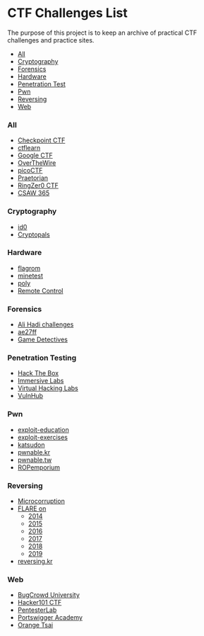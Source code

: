 # CTF Challenges List
The purpose of this project is to keep an archive of practical CTF challenges and practice sites.

* [All](#all)
* [Cryptography](#crypto)
* [Forensics](#for)
* [Hardware](#hard)
* [Penetration Test](#pentest)
* [Pwn](#pwn)
* [Reversing](#rev)
* [Web](#web)

<h3 id="all">All</h3>

* [Checkpoint CTF](https://csa.checkpoint.com)
* [ctflearn](https://ctflearn.com)
* [Google CTF](https://capturetheflag.withgoogle.com/)
* [OverTheWire](https://overthewire.org)
* [picoCTF](https://picoctf.com)
* [Praetorian](https://praetorian.com/challenges)
* [RingZer0 CTF](https://ringzer0ctf.com)
* [CSAW 365](https://365.csaw.io)

<h3 id="crypto">Cryptography</h3>

* [id0](https://id0-rsa.pub)
* [Cryptopals](https://cryptopals.com)

<h3 id="hard">Hardware</h3>

* [flagrom](https://capturetheflag.withgoogle.com/#challenges/hardware-flagrom)
* [minetest](https://capturetheflag.withgoogle.com/#challenges/hardware-minetest)
* [poly](https://capturetheflag.withgoogle.com/#challenges/hardware-poly)
* [Remote Control](https://capturetheflag.withgoogle.com/#challenges/hardware-remotecontrol)

<h3 id="for">Forensics</h3>

* [Ali Hadi challenges](https://www.ashemery.com/dfir.html)
* [ae27ff](http://ae27ff.meme.tips/about.php)
* [Game Detectives](https://gamedetectives.net/academy/)

<h3 id="pentest">Penetration Testing</h3>

* [Hack The Box](https://hackthebox.eu)
* [Immersive Labs](https://immersivelabs.com)
* [Virtual Hacking Labs](https://virtualhackinglabs.com)
* [VulnHub](https://vulnhub.com)

<h3 id="pwn">Pwn</h3>

* [exploit-education](https://exploit.education)
* [exploit-exercises](https://exploit-exercises.lains.space)
* [katsudon](https://ctf.katsudon.org/ctf4u)
* [pwnable.kr](https://pwnable.kr)
* [pwnable.tw](https://pwnable.tw)
* [ROPemporium](https://ropemporium.com)

<h3 id="rev">Reversing</h3>

* [Microcorruption](https://microcorruption.com)
* [FLARE on](http://flare-on.com)
	* [2014](http://flare-on.com/files/2014_FLAREOn_Challenges.zip)
	* [2015](http://flare-on.com/files/2015_FLAREOn_Challenges.zip)
	* [2016](http://flare-on.com/files/Flare-On3_Challenges.zip)
	* [2017](http://flare-on.com/files/Flare-On4_Challenges.zip)
	* [2018](http://flare-on.com/files/Flare-On5_Challenges.zip)
	* [2019](http://flare-on.com/files/Flare-On6_Challenges.zip)
* [reversing.kr](http://reversing.kr)

<h3 id="web">Web</h3>

* [BugCrowd University](https://www.bugcrowd.com/hackers/bugcrowd-university)
* [Hacker101 CTF](https://ctf.hacker101.com)
* [PentesterLab](https://pentesterlab.com)
* [Portswigger Academy](https://portswigger.net/web-security)
* [Orange Tsai](https://github.com/orangetw/My-CTF-Web-Challenges)
